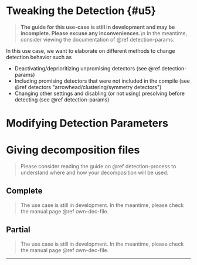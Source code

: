 # Tweaking the Detection {#u5}
> **The guide for this use-case is still in development and may be incomplete. Please excuse any inconveniences.**\n
> In the meantime, consider viewing the documentation of @ref detection-params. 

In this use case, we want to elaborate on different methods to change detection behavior such as

 * Deactivating/deprioritizing unpromising detectors (see @ref detection-params)
 * Including promising detectors that were not included in the compile (see @ref detectors "arrowhead/clustering/symmetry detectors")
 * Changing other settings and disabling (or not using) presolving before detecting (see @ref detection-params)



# Modifying Detection Parameters
# Giving decomposition files
> Please consider reading the guide on @ref detection-process to understand where and how your decomposition will be used.
## Complete
> The use case is still in development. In the meantime, please check the manual page @ref own-dec-file.

## Partial
> The use case is still in development. In the meantime, please check the manual page @ref own-dec-file.




---

<!--
## Goals of this Guide
#### Format Requirements
- ...

#### Content Requirements (takeaways)  

- decompositions can be **modified**
- **unfitting scores** can lead to choosing bad decompositions

#### Content Requirements (explanations)
- how to detect (on presolved and unpresolved) (`detect`, `presolve detect`, `detect presolve detect`)
  - explain the **translation** (close to the example if possible)
-->